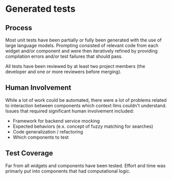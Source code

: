 # Generated tests
## Process
Most unit tests have been partially or fully been generated with the use of large language models. Prompting consisted of relevant code from each widget and/or component and were then iteratively refined by providing compilation errors and/or test failures that should pass.

All tests have been reviewed by at least two project members (the developer and one or more reviewers before merging).

## Human Involvement
While a lot of work could be automated, there were a lot of problems related to interaction between components which context llms couldn't understand. Issues that required significant human involvement included:
- Framework for backend service mocking
- Expected behaviors (e.x. concept of fuzzy matching for searches)
- Code generalization / refactoring
- Which components to test

## Test Coverage
Far from all widgets and components have been tested. Effort and time was primarly put into components that had computational logic.
